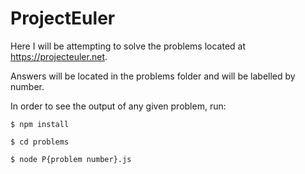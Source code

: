 # ProjectEuler

Here I will be attempting to solve the problems located at https://projecteuler.net.

Answers will be located in the problems folder and will be labelled by number.

In order to see the output of any given problem, run:

`$ npm install`

`$ cd problems`

`$ node P{problem number}.js`
